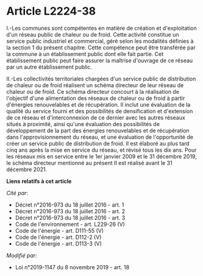 # Article L2224-38

I.-Les communes sont compétentes en matière de création et d'exploitation d'un réseau public de chaleur ou de froid. Cette
activité constitue un service public industriel et commercial, géré selon les modalités définies à la section 1 du présent
chapitre. Cette compétence peut être transférée par la commune à un établissement public dont elle fait partie. Cet
établissement public peut faire assurer la maîtrise d'ouvrage de ce réseau par un autre établissement public.

II.-Les collectivités territoriales chargées d'un service public de distribution de chaleur ou de froid réalisent un schéma
directeur de leur réseau de chaleur ou de froid. Ce schéma directeur concourt à la réalisation de l'objectif d'une
alimentation des réseaux de chaleur ou de froid à partir d'énergies renouvelables et de récupération. Il inclut une
évaluation de la qualité du service fourni et des possibilités de densification et d'extension de ce réseau et
d'interconnexion de ce dernier avec les autres réseaux situés à proximité, ainsi qu'une évaluation des possibilités de
développement de la part des énergies renouvelables et de récupération dans l'approvisionnement du réseau, et une évaluation
de l'opportunité de créer un service public de distribution de froid. Il est élaboré au plus tard cinq ans après la mise en
service du réseau, et révisé tous les dix ans. Pour les réseaux mis en service entre le 1er janvier 2009 et le 31 décembre
2019, le schéma directeur mentionné au présent II est réalisé avant le 31 décembre 2021.

**Liens relatifs à cet article**

_Cité par_:

  - Décret n°2016-973 du 18 juillet 2016 - art. 1
  - Décret n°2016-973 du 18 juillet 2016 - art. 2
  - Décret n°2016-973 du 18 juillet 2016 - art. 3
  - Code de l'environnement - art. L229-26 (V)
  - Code de l'énergie - art. D111-55 (V)
  - Code de l'énergie - art. D112-2 (V)
  - Code de l'énergie - art. D113-3 (V)

_Modifié par_:

  - Loi n°2019-1147 du 8 novembre 2019 - art. 18
